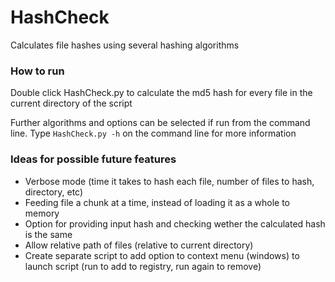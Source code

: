 # HashCheck
Calculates file hashes using several hashing algorithms

### How to run
Double click HashCheck.py to calculate the md5 hash for every file in the current directory of the script

Further algorithms and options can be selected if run from the command line.
Type `HashCheck.py -h` on the command line for more information

### Ideas for possible future features
* Verbose mode (time it takes to hash each file, number of files to hash, directory, etc)
* Feeding file a chunk at a time, instead of loading it as a whole to memory
* Option for providing input hash and checking wether the calculated hash is the same
* Allow relative path of files (relative to current directory)
* Create separate script to add option to context menu (windows) to launch script (run to add to registry, run again to remove)
